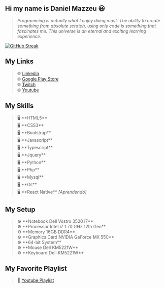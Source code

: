 ## Hi my name is Daniel Mazzeu 😃
<blockquote><em>Programming is actually what I enjoy doing most. The ability to create something from absolute scratch, using only code is something that fascinates me. This universe is an eternal and exciting learning experience.</em></blockquote>

<a href="https://git.io/streak-stats"><img src="https://streak-stats.demolab.com?user=danzzeu&theme=solarized-dark&hide_border=true&border_radius=5&card_width=950&background=EBEBEB00" alt="GitHub Streak" /></a>

## My Links
<blockquote>
🌐 <a href="https://www.linkedin.com/in/danielmazzeulk" rel="follow" target="_blank">Linkedin</a> <br/>
🌐 <a href="https://www.youtube.com/playlist?list=PLiduNjzudndvROdIuM9HornT6zeRk3FDn" rel="follow" target="_blank">Google Play Store</a> <br/>
🌐 <a href="https://www.twitch.tv/danzzeu" rel="follow" target="_blank">Twitch</a> <br/>
🌐 <a href="https://www.youtube.com/playlist?list=PLiduNjzudndvROdIuM9HornT6zeRk3FDn" rel="follow" target="_blank">Youtube</a> <br/>
</blockquote>

## My Skills
<blockquote>
🖥️ **HTML5** <br/>
🖥️ **CSS3** <br/>
🖥️ **Bootstrap** <br/>
🖥️ **Javascript** <br/>
🖥️ **Typescript** <br/>
🖥️ **Jquery** <br/>
🖥️ **Python** <br/>
🖥️ **Php** <br/>
🖥️ **Mysql** <br/>
🖥️ **Git** <br/>
🖥️ **React Native** <em>[Aprendendo]</em>
</blockquote>

## My Setup
<blockquote>
⚙️ **Notebook Dell Vostro 3520 i7** <br/>
⚙️ **Processor Intel i7 1.70 GHz 12th Gen** <br/>
⚙️ **Memory 16GB DDR4** <br/>
⚙️ **Graphics Card NVIDIA GeForce MX 550** <br/>
⚙️ **64-bit System** <br/>
⚙️ **Mouse Dell KM5221W** <br/>
⚙️ **Keyboard Dell KM5221W** <br/>
</blockquote>

## My Favorite Playlist
<blockquote>
🎵 <a href="https://www.youtube.com/playlist?list=PLiduNjzudndvROdIuM9HornT6zeRk3FDn" rel="follow" target="_blank">Youtube Playlist</a>
</blockquote>

